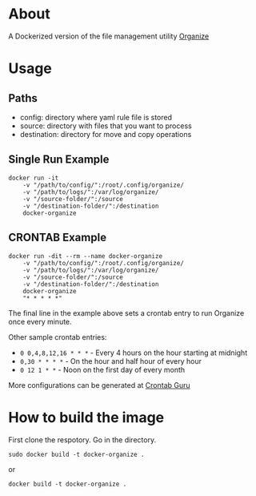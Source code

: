 # About
A Dockerized version of the file management utility [Organize](https://github.com/tfeldmann/organize)

# Usage
## Paths
- config: directory where yaml rule file is stored
- source: directory with files that you want to process
- destination: directory for move and copy operations

## Single Run Example
```
docker run -it
	-v "/path/to/config/":/root/.config/organize/
	-v "/path/to/logs/":/var/log/organize/
	-v "/source-folder/":/source
	-v "/destination-folder/":/destination
	docker-organize
```

## CRONTAB Example
```
docker run -dit --rm --name docker-organize
	-v "/path/to/config/":/root/.config/organize/
	-v "/path/to/logs/":/var/log/organize/
	-v "/source-folder/":/source
	-v "/destination-folder/":/destination
	docker-organize
	"* * * * *"
```

The final line in the example above sets a crontab entry to run Organize once every minute.

Other sample crontab entries:
- `0 0,4,8,12,16 * * *` - Every 4 hours on the hour starting at midnight
- `0,30 * * * *` - On the hour and half hour of every hour
- `0 12 1 * *` - Noon on the first day of every month

More configurations can be generated at [Crontab Guru](https://crontab.guru/#0_*_*_*_*)

# How to build the image
First clone the respotory. Go in the directory.

```
sudo docker build -t docker-organize .
```
or
``` 
docker build -t docker-organize .
```
